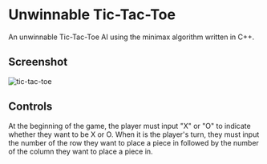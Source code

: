 # Unwinnable Tic-Tac-Toe
An unwinnable Tic-Tac-Toe AI using the minimax algorithm written in C++.
## Screenshot
![tic-tac-toe](https://github.com/Aryan-Kanak/images/blob/main/tic-tac-toe.png?raw=true)
## Controls
At the beginning of the game, the player must input "X" or "O" to indicate whether they want to be X or O. When it is the player's turn, they must input the number of the row they want to place a piece in followed by the number of the column they want to place a piece in.
